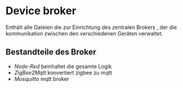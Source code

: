 # Device broker
Enthält alle Dateien die zur Einrichtung des zentralen Brokers , der die kommunikation zwischen den verschiedenen Geräten verwaltet.

## Bestandteile des Broker
- *Node-Red* beinhaltet die gesamte Logik
- *ZigBee2Mqtt* konvertiert zigbee zu mqtt
- *Mosquitto* mqtt broker
